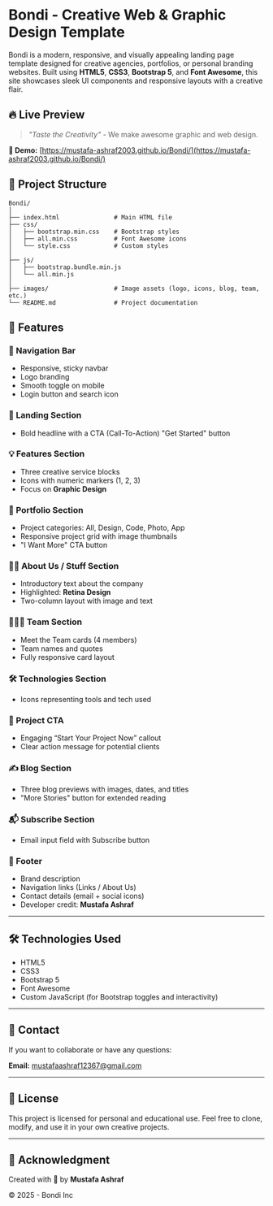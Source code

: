 
# Bondi - Creative Web & Graphic Design Template

Bondi is a modern, responsive, and visually appealing landing page template designed for creative agencies, portfolios, or personal branding websites. Built using **HTML5**, **CSS3**, **Bootstrap 5**, and **Font Awesome**, this site showcases sleek UI components and responsive layouts with a creative flair.

## 🔥 Live Preview

> _"Taste the Creativity"_ - We make awesome graphic and web design.

**🔗 Demo:** [https://mustafa-ashraf2003.github.io/Bondi/](https://mustafa-ashraf2003.github.io/Bondi/)

## 📁 Project Structure

```
Bondi/
│
├── index.html               # Main HTML file
├── css/
│   ├── bootstrap.min.css    # Bootstrap styles
│   ├── all.min.css          # Font Awesome icons
│   └── style.css            # Custom styles
│
├── js/
│   ├── bootstrap.bundle.min.js
│   └── all.min.js
│
├── images/                  # Image assets (logo, icons, blog, team, etc.)
└── README.md                # Project documentation
```

## 🚀 Features

### 🧭 Navigation Bar
- Responsive, sticky navbar
- Logo branding
- Smooth toggle on mobile
- Login button and search icon

### 🎨 Landing Section
- Bold headline with a CTA (Call-To-Action) "Get Started" button

### 💡 Features Section
- Three creative service blocks
- Icons with numeric markers (1, 2, 3)
- Focus on **Graphic Design**

### 🎨 Portfolio Section
- Project categories: All, Design, Code, Photo, App
- Responsive project grid with image thumbnails
- "I Want More" CTA button

### 👨‍💼 About Us / Stuff Section
- Introductory text about the company
- Highlighted: **Retina Design**
- Two-column layout with image and text

### 🧑‍🤝‍🧑 Team Section
- Meet the Team cards (4 members)
- Team names and quotes
- Fully responsive card layout

### 🛠 Technologies Section
- Icons representing tools and tech used

### 📢 Project CTA
- Engaging “Start Your Project Now” callout
- Clear action message for potential clients

### ✍️ Blog Section
- Three blog previews with images, dates, and titles
- "More Stories" button for extended reading

### 📬 Subscribe Section
- Email input field with Subscribe button

### 🦶 Footer
- Brand description
- Navigation links (Links / About Us)
- Contact details (email + social icons)
- Developer credit: **Mustafa Ashraf**

---

## 🛠️ Technologies Used

- HTML5
- CSS3
- Bootstrap 5
- Font Awesome
- Custom JavaScript (for Bootstrap toggles and interactivity)

---

## 📧 Contact

If you want to collaborate or have any questions:

**Email:** [mustafaashraf12367@gmail.com](mailto:mustafaashraf12367@gmail.com)

---

## 📜 License

This project is licensed for personal and educational use. Feel free to clone, modify, and use it in your own creative projects.

---

## 🙌 Acknowledgment

Created with 💙 by **Mustafa Ashraf**

© 2025 - Bondi Inc
